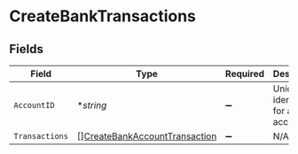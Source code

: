 # CreateBankTransactions


## Fields

| Field                                                                                 | Type                                                                                  | Required                                                                              | Description                                                                           | Example                                                                               |
| ------------------------------------------------------------------------------------- | ------------------------------------------------------------------------------------- | ------------------------------------------------------------------------------------- | ------------------------------------------------------------------------------------- | ------------------------------------------------------------------------------------- |
| `AccountID`                                                                           | **string*                                                                             | :heavy_minus_sign:                                                                    | Unique identifier for a bank account.                                                 | 13d946f0-c5d5-42bc-b092-97ece17923ab                                                  |
| `Transactions`                                                                        | [][CreateBankAccountTransaction](../../models/shared/createbankaccounttransaction.md) | :heavy_minus_sign:                                                                    | N/A                                                                                   |                                                                                       |
